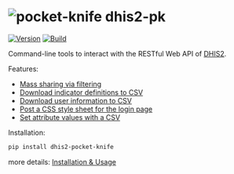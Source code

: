 ![pocket-knife](https://i.imgur.com/AWrQJ4N.png) dhis2-pk
=========================================================

[![Version](https://img.shields.io/pypi/v/dhis2-pocket-knife.svg?label=pip&style=flat-square)](https://pypi.python.org/pypi/dhis2-pocket-knife)
[![Build](https://img.shields.io/travis/davidhuser/dhis2-pk/master.svg?style=flat-square)](https://travis-ci.org/davidhuser/dhis2-pk)

Command-line tools to interact with the RESTful Web API of [DHIS2](https://dhis2.org).

Features:

-   [Mass sharing via filtering](docs/share.md)
-   [Download indicator definitions to CSV](docs/indicator-definitions.md)
-   [Download user information to CSV](docs/userinfo.md)
-   [Post a CSS style sheet for the login page](docs/post-css.md)
-   [Set attribute values with a CSV](docs/attribute-setter.md)

Installation:

```bash
pip install dhis2-pocket-knife
```

more details: [Installation & Usage](docs/installation.md)
